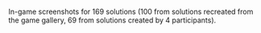 In-game screenshots for 169 solutions (100 from solutions recreated from the game gallery, 69 from solutions created by 4 participants). 
